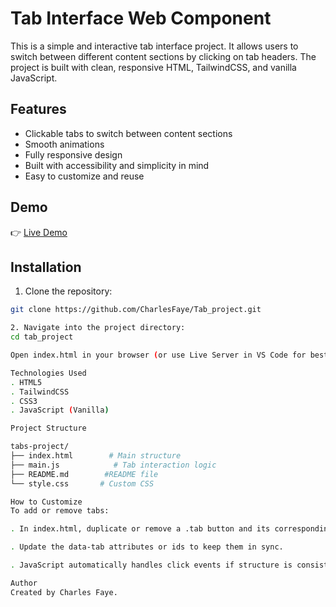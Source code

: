 # Tab Interface Web Component

This is a simple and interactive tab interface project. It allows users to switch between different content sections by clicking on tab headers. The project is built with clean, responsive HTML, TailwindCSS, and vanilla JavaScript.

## Features

- Clickable tabs to switch between content sections
- Smooth animations
- Fully responsive design
- Built with accessibility and simplicity in mind
- Easy to customize and reuse

## Demo

👉 [Live Demo](https://tab-project-kxhj58ew5-charles-fayes-projects.vercel.app/)  

## Installation

1. Clone the repository:

```bash
git clone https://github.com/CharlesFaye/Tab_project.git

2. Navigate into the project directory:
cd tab_project

Open index.html in your browser (or use Live Server in VS Code for best results).

Technologies Used
. HTML5
. TailwindCSS
. CSS3
. JavaScript (Vanilla)

Project Structure

tabs-project/
├── index.html        # Main structure
├── main.js            # Tab interaction logic
├── README.md        #README file
└── style.css       # Custom CSS 

How to Customize
To add or remove tabs:

. In index.html, duplicate or remove a .tab button and its corresponding content section.

. Update the data-tab attributes or ids to keep them in sync.

. JavaScript automatically handles click events if structure is consistent.

Author
Created by Charles Faye.
